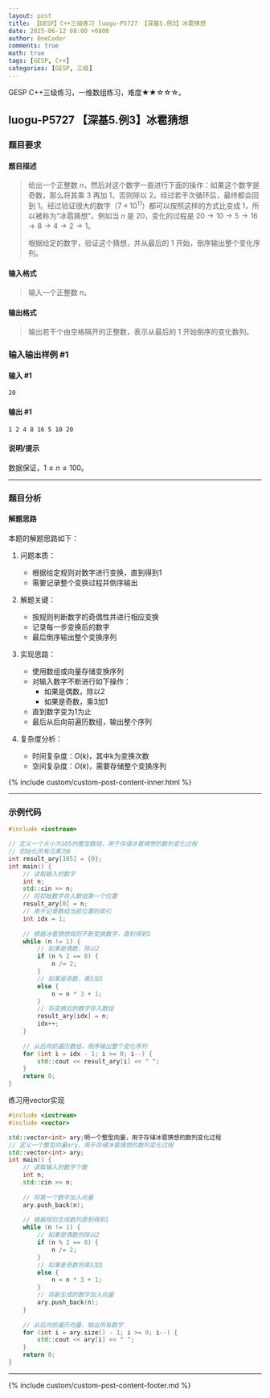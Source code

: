 ```yaml
---
layout: post
title: 【GESP】C++三级练习 luogu-P5727 【深基5.例3】冰雹猜想
date: 2025-06-12 08:00 +0800
author: OneCoder
comments: true
math: true
tags: [GESP, C++]
categories: [GESP, 三级]
---
```

GESP C++三级练习，一维数组练习，难度★★☆☆☆。

<!--more-->

## luogu-P5727 【深基5.例3】冰雹猜想

### 题目要求

#### 题目描述

>给出一个正整数 $n$，然后对这个数字一直进行下面的操作：如果这个数字是奇数，那么将其乘 $3$ 再加 $1$，否则除以 $2$。经过若干次循环后，最终都会回到 $1$。经过验证很大的数字（$7\times10^{11}$）都可以按照这样的方式比变成 $1$，所以被称为“冰雹猜想”。例如当 $n$ 是 $20$，变化的过程是 $20\to 10\to 5\to 16\to 8\to 4\to 2\to 1$。
>
>根据给定的数字，验证这个猜想，并从最后的 $1$ 开始，倒序输出整个变化序列。

#### 输入格式

>输入一个正整数 $n$。

#### 输出格式

>输出若干个由空格隔开的正整数，表示从最后的 $1$ 开始倒序的变化数列。

### 输入输出样例 #1

#### 输入 #1

```plaintext
20
```

#### 输出 #1

```plaintext
1 2 4 8 16 5 10 20
```

#### 说明/提示

数据保证，$1 \le n\le 100$。

---

### 题目分析

#### 解题思路

本题的解题思路如下：

1. 问题本质：
   - 根据给定规则对数字进行变换，直到得到1
   - 需要记录整个变换过程并倒序输出

2. 解题关键：
   - 按规则判断数字的奇偶性并进行相应变换
   - 记录每一步变换后的数字
   - 最后倒序输出整个变换序列

3. 实现思路：
   - 使用数组或向量存储变换序列
   - 对输入数字不断进行如下操作：
     - 如果是偶数，除以2
     - 如果是奇数，乘3加1
   - 直到数字变为1为止
   - 最后从后向前遍历数组，输出整个序列

4. 复杂度分析：
   - 时间复杂度：$O(k)$，其中k为变换次数
   - 空间复杂度：$O(k)$，需要存储整个变换序列

{% include custom/custom-post-content-inner.html %}

---

### 示例代码

```cpp
#include <iostream>

// 定义一个大小为105的整型数组，用于存储冰雹猜想的数列变化过程
// 初始化所有元素为0
int result_ary[105] = {0};
int main() {
    // 读取输入的数字
    int n;
    std::cin >> n;
    // 将初始数字存入数组第一个位置
    result_ary[0] = n;
    // 用于记录数组当前位置的索引
    int idx = 1;
    
    // 根据冰雹猜想规则不断变换数字，直到得到1
    while (n != 1) {
        // 如果是偶数，除以2
        if (n % 2 == 0) {
            n /= 2;
        } 
        // 如果是奇数，乘3加1
        else {
            n = n * 3 + 1;
        }
        // 将变换后的数字存入数组
        result_ary[idx] = n;
        idx++;
    }
    
    // 从后向前遍历数组，倒序输出整个变化序列
    for (int i = idx - 1; i >= 0; i--) {
        std::cout << result_ary[i] << " ";
    }
    return 0;
}
```

练习用vector实现

```cpp
#include <iostream>
#include <vector>

std::vector<int> ary;明一个整型向量，用于存储冰雹猜想的数列变化过程
// 定义一个整型向量ary，用于存储冰雹猜想的数列变化过程
std::vector<int> ary;
int main() {
    // 读取输入的数字个数
    int n;
    std::cin >> n;
    
    // 将第一个数字加入向量
    ary.push_back(n);
    
    // 根据规则生成数列直到得到1
    while (n != 1) {
        // 如果是偶数则除以2
        if (n % 2 == 0) {
            n /= 2;
        } 
        // 如果是奇数则乘3加1
        else {
            n = n * 3 + 1;
        }
        // 将新生成的数字加入向量
        ary.push_back(n);
    }
    
    // 从后向前遍历向量，输出所有数字
    for (int i = ary.size() - 1; i >= 0; i--) {
        std::cout << ary[i] << " ";
    }
    return 0;
}
```

---

{% include custom/custom-post-content-footer.md %}
